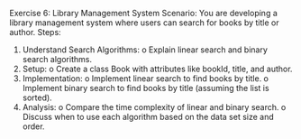 Exercise 6: Library Management System
Scenario: 
You are developing a library management system where users can search for books by title or author.
Steps:
1.	Understand Search Algorithms:
o	Explain linear search and binary search algorithms.
2.	Setup:
o	Create a class Book with attributes like bookId, title, and author.
3.	Implementation:
o	Implement linear search to find books by title.
o	Implement binary search to find books by title (assuming the list is sorted).
4.	Analysis:
o	Compare the time complexity of linear and binary search.
o	Discuss when to use each algorithm based on the data set size and order.
